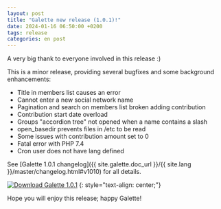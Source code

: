 ```yaml
---
layout: post
title: "Galette new release (1.0.1)!"
date: 2024-01-16 06:50:00 +0200
tags: release
categories: en post
---
```


A very big thank to everyone involved in this release :)

This is a minor release, providing several bugfixes and some background enhancements:

- Title in members list causes an error
- Cannot enter a new social network name
- Pagination and search on members list broken adding contribution
- Contribution start date overload
- Groups "accordion tree" not opened when a name contains a slash
- open_basedir prevents files in /etc to be read
- Some issues with contribution amount set to 0
- Fatal error with PHP 7.4
- Cron user does not have lang defined

See [Galette 1.0.1 changelog]({{ site.galette.doc_url }}/{{ site.lang }}/master/changelog.html#v1010) for all details.

[![Download Galette 1.0.1](https://img.shields.io/badge/1.0.1-Download_Galette-ffb619.svg?logo=php&logoColor=white&style=for-the-badge)](https://galette.eu/download/galette-1.0.1.tar.bz2)
{: style="text-align: center;"}

Hope you will enjoy this release; happy Galette!
